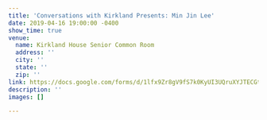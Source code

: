 ```yaml
---
title: 'Conversations with Kirkland Presents: Min Jin Lee'
date: 2019-04-16 19:00:00 -0400
show_time: true
venue:
  name: Kirkland House Senior Common Room
  address: ''
  city: ''
  state: ''
  zip: ''
link: https://docs.google.com/forms/d/1lfx9Zr8gV9fS7k0KyUI3UQruXYJTECGtz-a3qMUcVIc/viewform?edit_requested=true
description: ''
images: []

---
```

